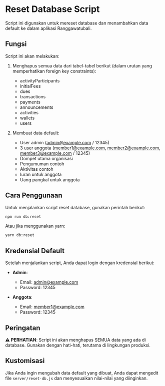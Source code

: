 # Reset Database Script

Script ini digunakan untuk mereset database dan menambahkan data default ke dalam aplikasi Ranggawatubali.

## Fungsi

Script ini akan melakukan:

1. Menghapus semua data dari tabel-tabel berikut (dalam urutan yang memperhatikan foreign key constraints):
   - activityParticipants
   - initialFees
   - dues
   - transactions
   - payments
   - announcements
   - activities
   - wallets
   - users

2. Membuat data default:
   - User admin (admin@example.com / 12345)
   - 3 user anggota (member1@example.com, member2@example.com, member3@example.com / 12345)
   - Dompet utama organisasi
   - Pengumuman contoh
   - Aktivitas contoh
   - Iuran untuk anggota
   - Uang pangkal untuk anggota

## Cara Penggunaan

Untuk menjalankan script reset database, gunakan perintah berikut:

```bash
npm run db:reset
```

Atau jika menggunakan yarn:

```bash
yarn db:reset
```

## Kredensial Default

Setelah menjalankan script, Anda dapat login dengan kredensial berikut:

- **Admin**:
  - Email: admin@example.com
  - Password: 12345

- **Anggota**:
  - Email: member1@example.com
  - Password: 12345

## Peringatan

⚠️ **PERHATIAN**: Script ini akan menghapus SEMUA data yang ada di database. Gunakan dengan hati-hati, terutama di lingkungan produksi.

## Kustomisasi

Jika Anda ingin mengubah data default yang dibuat, Anda dapat mengedit file `server/reset-db.js` dan menyesuaikan nilai-nilai yang diinginkan.